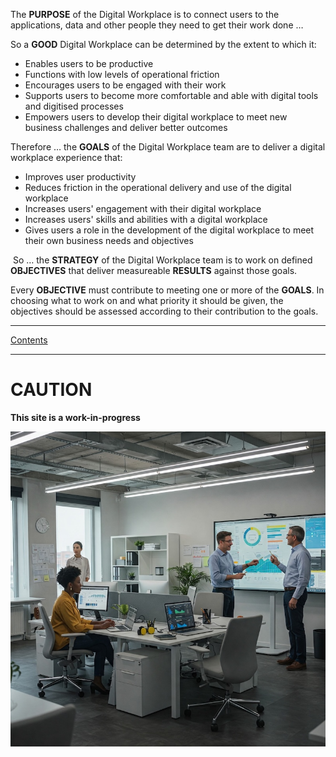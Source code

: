 The **PURPOSE** of the Digital Workplace is to connect users to the applications, data and other people they need to get their work done …

So a **GOOD** Digital Workplace can be determined by the extent to which it:

- Enables users to be productive
- Functions with low levels of operational friction
- Encourages users to be engaged with their work
- Supports users to become more comfortable and able with digital tools and digitised processes
- Empowers users to develop their digital workplace to meet new business challenges and deliver better outcomes

Therefore … the **GOALS** of the Digital Workplace team are to deliver a digital workplace experience that:

- Improves user productivity
- Reduces friction in the operational delivery and use of the digital workplace
- Increases users' engagement with their digital workplace
- Increases users' skills and abilities with a digital workplace
- Gives users a role in the development of the digital workplace to meet their own business needs and objectives

 So … the **STRATEGY** of the Digital Workplace team is to work on defined **OBJECTIVES** that deliver measureable **RESULTS** against those goals.

Every **OBJECTIVE** must contribute to meeting one or more of the **GOALS**. In choosing what to work on and what priority it should be given, the objectives should be assessed according to their contribution to the goals.

---
[Contents](Contents.md)

---

# CAUTION

**This site is a work-in-progress**

![Modern Workplace250](images/Gemini_Generated_Image_w3pctvw3pctvw3pc.jpg)
